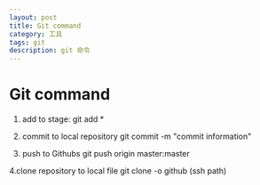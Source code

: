 ```yaml
---
layout: post
title: Git command
category: 工具
tags: git
description: git 命令
---
```


# Git command
1. add to stage: 
    git add * 

2. commit to local repository
git commit -m "commit information"

3. push to Githubs
git push origin master:master

4.clone repository to local file 
git clone -o github (ssh path)
